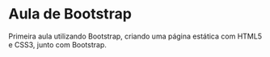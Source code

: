 # Aula de Bootstrap
Primeira aula utilizando  Bootstrap, criando uma página estática com HTML5 e CSS3, junto com Bootstrap.
